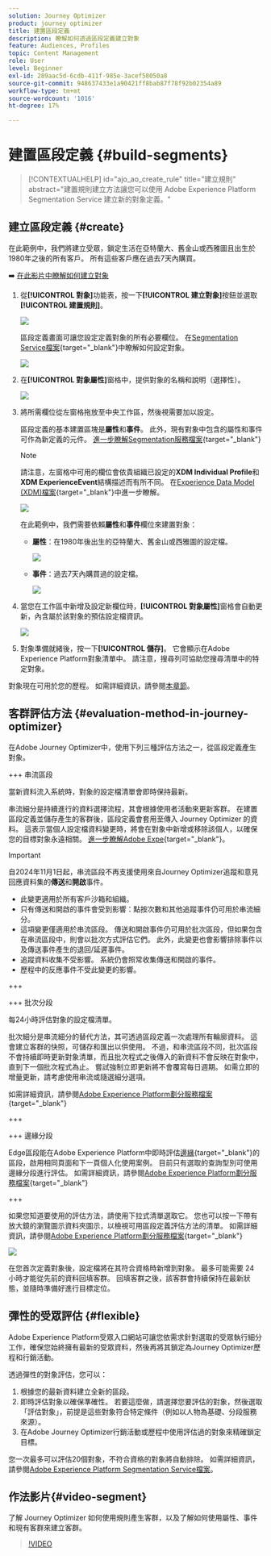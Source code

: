 ```yaml
---
solution: Journey Optimizer
product: journey optimizer
title: 建置區段定義
description: 瞭解如何透過區段定義建立對象
feature: Audiences, Profiles
topic: Content Management
role: User
level: Beginner
exl-id: 289aac5d-6cdb-411f-985e-3acef58050a8
source-git-commit: 948637433e1a90421ff8bab87f78f92b02354a89
workflow-type: tm+mt
source-wordcount: '1016'
ht-degree: 17%

---
```


# 建置區段定義 {#build-segments}

>[!CONTEXTUALHELP]
>id="ajo_ao_create_rule"
>title="建立規則"
>abstract="建置規則建立方法讓您可以使用 Adobe Experience Platform Segmentation Service 建立新的對象定義。"

## 建立區段定義 {#create}

在此範例中，我們將建立受眾，鎖定生活在亞特蘭大、舊金山或西雅圖且出生於1980年之後的所有客戶。 所有這些客戶應在過去7天內購買。

➡️ [在此影片中瞭解如何建立對象](#video-segment)

1. 從&#x200B;**[!UICONTROL 對象]**&#x200B;功能表，按一下&#x200B;**[!UICONTROL 建立對象]**&#x200B;按鈕並選取&#x200B;**[!UICONTROL 建置規則]**。

   ![](assets/create-segment.png)

   區段定義畫面可讓您設定定義對象的所有必要欄位。 在[Segmentation Service檔案](https://experienceleague.adobe.com/en/docs/experience-platform/segmentation/methods/overview){target="_blank"}中瞭解如何設定對象。

   ![](assets/segment-builder.png)

1. 在&#x200B;**[!UICONTROL 對象屬性]**&#x200B;窗格中，提供對象的名稱和說明（選擇性）。

   ![](assets/segment-properties.png)

1. 將所需欄位從左窗格拖放至中央工作區，然後視需要加以設定。

   區段定義的基本建置區塊是&#x200B;**屬性**&#x200B;和&#x200B;**事件**。 此外，現有對象中包含的屬性和事件可作為新定義的元件。 [進一步瞭解Segmentation服務檔案](https://experienceleague.adobe.com/en/docs/experience-platform/segmentation/ui/segment-builder#building-blocks){target="_blank"}

   >[!NOTE]
   >
   >請注意，左窗格中可用的欄位會依貴組織已設定的&#x200B;**XDM Individual Profile**&#x200B;和&#x200B;**XDM ExperienceEvent**&#x200B;結構描述而有所不同。  在[Experience Data Model (XDM)檔案](https://experienceleague.adobe.com/docs/experience-platform/xdm/home.html?lang=zh-Hant){target="_blank"}中進一步瞭解。

   ![](assets/drag-fields.png)

   在此範例中，我們需要依賴&#x200B;**屬性**&#x200B;和&#x200B;**事件**&#x200B;欄位來建置對象：

   * **屬性**：在1980年後出生的亞特蘭大、舊金山或西雅圖的設定檔。

     ![](assets/add-attributes.png)

   * **事件**：過去7天內購買過的設定檔。

     ![](assets/add-events.png)

1. 當您在工作區中新增及設定新欄位時，**[!UICONTROL 對象屬性]**&#x200B;窗格會自動更新，內含屬於該對象的預估設定檔資訊。

   ![](assets/segment-estimate.png)

1. 對象準備就緒後，按一下&#x200B;**[!UICONTROL 儲存]**。 它會顯示在Adobe Experience Platform對象清單中。 請注意，搜尋列可協助您搜尋清單中的特定對象。

對象現在可用於您的歷程。 如需詳細資訊，請參閱[本章節](../audience/about-audiences.md)。

## 客群評估方法 {#evaluation-method-in-journey-optimizer}

在Adobe Journey Optimizer中，使用下列三種評估方法之一，從區段定義產生對象。

+++ 串流區段

當新資料流入系統時，對象的設定檔清單會即時保持最新。

串流細分是持續進行的資料選擇流程，其會根據使用者活動來更新客群。 在建置區段定義並儲存產生的客群後，區段定義會套用至傳入 Journey Optimizer 的資料。 這表示當個人設定檔資料變更時，將會在對象中新增或移除該個人，以確保您的目標對象永遠相關。 [進一步瞭解Adobe Expe](https://experienceleague.adobe.com/docs/experience-platform/segmentation/ui/streaming-segmentation.html){target="_blank"}。

>[!IMPORTANT]
>
>自2024年11月1日起，串流區段不再支援使用來自Journey Optimizer追蹤和意見回應資料集的&#x200B;**傳送**&#x200B;和&#x200B;**開啟**&#x200B;事件。
>
>* 此變更適用於所有客戶沙箱和組織。
>* 只有傳送和開啟的事件會受到影響：點按次數和其他追蹤事件仍可用於串流細分。
>* 這項變更僅適用於串流區段。 傳送和開啟事件仍可用於批次區段，但如果包含在串流區段中，則會以批次方式評估它們。 此外，此變更也會影響排除事件以及傳送事件產生的退回/延遲事件。
>* 追蹤資料收集不受影響。 系統仍會照常收集傳送和開啟的事件。
>* 歷程中的反應事件不受此變更的影響。

+++

+++ 批次分段

每24小時評估對象的設定檔清單。

批次細分是串流細分的替代方法，其可透過區段定義一次處理所有輪廓資料。 這會建立客群的快照，可儲存和匯出以供使用。 不過，和串流區段不同，批次區段不會持續即時更新對象清單，而且批次程式之後傳入的新資料不會反映在對象中，直到下一個批次程式為止。 嘗試強制立即更新將不會覆寫每日週期。 如需立即的增量更新，請考慮使用串流或隨選細分選項。

如需詳細資訊，請參閱[Adobe Experience Platform劃分服務檔案](https://experienceleague.adobe.com/docs/experience-platform/segmentation/home.html#batch){target="_blank"}

+++

+++ 邊緣分段

Edge區段能在Adobe Experience Platform中即時評估[邊緣](https://experienceleague.adobe.com/docs/experience-platform/edge/home.html){target="_blank"}的區段，啟用相同頁面和下一頁個人化使用案例。 目前只有選取的查詢型別可使用邊緣分段進行評估。 如需詳細資訊，請參閱[Adobe Experience Platform劃分服務檔案](https://experienceleague.adobe.com/docs/experience-platform/segmentation/ui/edge-segmentation.html#query-types){target="_blank"}

+++

如果您知道要使用的評估方法，請使用下拉式清單選取它。 您也可以按一下帶有放大鏡的瀏覽圖示資料夾圖示，以檢視可用區段定義評估方法的清單。 如需詳細資訊，請參閱[Adobe Experience Platform劃分服務檔案](https://experienceleague.adobe.com/docs/experience-platform/segmentation/ui/segment-builder.html#segment-properties){target="_blank"}

![](assets/evaluation-methods.png)

<!--The determination between batch segmentation and streaming segmentation is made by the system for each audience, based on the complexity and the cost of evaluating the segment definition rule. You can view the evaluation method for each audience in the **[!UICONTROL Evaluation method]** column of the audience list.
    
![](assets/evaluation-method.png)

>[!NOTE]
>
>If the **[!UICONTROL Evaluation method]** column does not display, you  need to add it using configuration button on the top right of the list.-->

在您首次定義對象後，設定檔將在其符合資格時新增到對象。 最多可能需要 24 小時才能從先前的資料回填客群。 回填客群之後，該客群會持續保持在最新狀態，並隨時準備好進行目標定位。

## 彈性的受眾評估 {#flexible}

Adobe Experience Platform受眾入口網站可讓您依需求針對選取的受眾執行細分工作，確保您始終擁有最新的受眾資料，然後再將其鎖定為Journey Optimizer歷程和行銷活動。

透過彈性的對象評估，您可以：

1. 根據您的最新資料建立全新的區段。
1. 即時評估對象以確保準確性。 若要這麼做，請選擇您要評估的對象，然後選取「評估對象」，前提是這些對象符合特定條件（例如以人物為基礎、分段服務來源）。
1. 在Adobe Journey Optimizer行銷活動或歷程中使用評估過的對象來精確鎖定目標。

您一次最多可以評估20個對象，不符合資格的對象將自動排除。 如需詳細資訊，請參閱[Adobe Experience Platform Segmentation Service檔案](https://experienceleague.adobe.com/en/docs/experience-platform/segmentation/ui/audience-portal#flexible-audience-evaluation)。

## 作法影片{#video-segment}

了解 Journey Optimizer 如何使用規則產生客群，以及了解如何使用屬性、事件和現有客群來建立客群。

>[!VIDEO](https://video.tv.adobe.com/v/3425020?quality=12)

